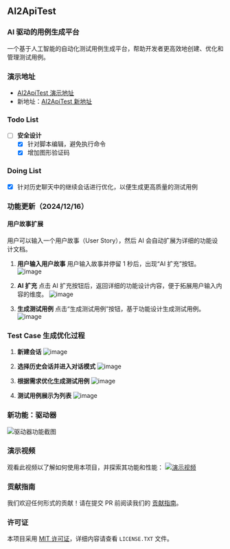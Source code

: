 ## **AI2ApiTest**

### **AI 驱动的用例生成平台**

一个基于人工智能的自动化测试用例生成平台，帮助开发者更高效地创建、优化和管理测试用例。

### **演示地址**
- [AI2ApiTest 演示地址](http://134.175.222.87:5016/)
- 新地址：[AI2ApiTest 新地址](http://134.175.222.87:5006/)

### **Todo List**
- [ ] **安全设计**
  - [x] 针对脚本编辑，避免执行命令
  - [x] 增加图形验证码

### **Doing List**
- [x] 针对历史聊天中的继续会话进行优化，以便生成更高质量的测试用例


### **功能更新（2024/12/16）**
#### **用户故事扩展**
用户可以输入一个用户故事（User Story），然后 AI 会自动扩展为详细的功能设计文档。

1. **用户输入用户故事**
   用户输入故事并停留 1 秒后，出现“AI 扩充”按钮。
   ![image](https://github.com/user-attachments/assets/b2f8acbf-685c-48b4-ae6a-7dab6b860d0a)

2. **AI 扩充**
   点击 AI 扩充按钮后，返回详细的功能设计内容，便于拓展用户输入内容的维度。
   ![image](https://github.com/user-attachments/assets/986e230c-df94-4f99-ac69-1934823e202d)

3. **生成测试用例**
   点击“生成测试用例”按钮，基于功能设计生成测试用例。
   ![image](https://github.com/user-attachments/assets/7535bfab-ac43-48d3-83ea-4a0e1f37b1de)

### **Test Case 生成优化过程**
1. **新建会话**
   ![image](https://github.com/user-attachments/assets/72bd9f56-d79d-4458-9cac-2efc95866ac3)

2. **选择历史会话并进入对话模式**
   ![image](https://github.com/user-attachments/assets/51c64af1-3192-43f6-8820-ea6a3a8dc3f9)

3. **根据需求优化生成测试用例**
   ![image](https://github.com/user-attachments/assets/3fc876da-177b-4a7e-9361-2bd66980fb0d)

4. **测试用例展示为列表**
   ![image](https://github.com/user-attachments/assets/bf289ca3-a5fe-458c-add0-48bfce1c85e4)
   
### **新功能：驱动器**
![驱动器功能截图](https://github.com/user-attachments/assets/4604eac9-442b-4f3d-84da-69d6284052c4)


### **演示视频**
观看此视频以了解如何使用本项目，并探索其功能和性能：
[![演示视频](https://img.youtube.com/vi/eSo_Ur-X9KE/0.jpg)](https://youtu.be/eSo_Ur-X9KE)


### **贡献指南**
我们欢迎任何形式的贡献！请在提交 PR 前阅读我们的 [贡献指南](CONTRIBUTING.md)。

### **许可证**
本项目采用 [MIT 许可证](LICENSE.TXT)，详细内容请查看 `LICENSE.TXT` 文件。
